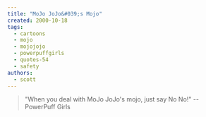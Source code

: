 ```yaml
---
title: "MoJo JoJo&#039;s Mojo"
created: 2000-10-18
tags: 
  - cartoons
  - mojo
  - mojojojo
  - powerpuffgirls
  - quotes-54
  - safety
authors: 
  - scott
---
```


> "When you deal with MoJo JoJo's mojo, just say No No!" \-- PowerPuff Girls
